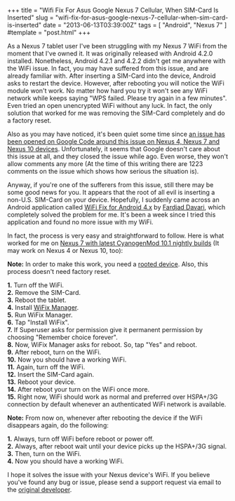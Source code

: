 +++
title = "Wifi Fix For Asus Google Nexus 7 Cellular, When SIM-Card Is Inserted"
slug = "wifi-fix-for-asus-google-nexus-7-cellular-when-sim-card-is-inserted"
date = "2013-06-13T03:39:00Z"
tags = [ "Android", "Nexus 7" ]
#template = "post.html"
+++

As a Nexus 7 tablet user I've been struggling with my Nexus 7 WiFi from the moment that I've owned it. It was originally released with Android 4.2.0 installed. Nonetheless, Android 4.2.1 and 4.2.2 didn't get me anywhere with the WiFi issue. In fact, you may have suffered from this issue, and are already familiar with. After inserting a SIM-Card into the device, Android asks to restart the device. However, after rebooting you will notice the WiFi module won't work. No matter how hard you try it won't see any WiFi network while keeps saying "WPS failed. Please try again in a few minutes". Even tried an open unencrypted WiFi without any luck. In fact, the only solution that worked for me was removing the SIM-Card completely and do a factory reset.

Also as you may have noticed, it's been quiet some time since [an issue has been opened on Google Code around this issue on Nexus 4, Nexus 7 and Nexus 10 devices](http://code.google.com/p/android/issues/detail?id=40065). Unfortunately, it seems that Google doesn't care about this issue at all, and they closed the issue while ago. Even worse, they won't allow comments any more (At the time of this writing there are 1223 comments on the issue which shows how serious the situation is).

Anyway, if you're one of the sufferers from this issue, still there may be some good news for you. It appears that the root of all evil is inserting a non-U.S. SIM-Card on your device. Hopefully, I suddenly came across an Android application called [WiFi Fix for Android 4.x](http://www.fardjad.com/android/wifix/) by [Fardjad Davari](http://www.fardjad.com/), which completely solved the problem for me. It's been a week since I tried this application and found no more issue with my WiFi.

In fact, the process is very easy and straightforward to follow. Here is what worked for me on [Nexus 7 with latest CyanogenMod 10.1 nightly builds](http://get.cm/?device=tilapia) (It may work on Nexus 4 or Nexus 10, too):

<!-- more -->

**Note:** In order to make this work, you need a [rooted device](http://en.wikipedia.org/wiki/Android_rooting). Also, this process doesn't need factory reset.

**1.** Turn off the WiFi.  
**2.** Remove the SIM-Card.  
**3.** Reboot the tablet.  
**4.** Install [WiFix Manager](http://www.fardjad.com/android/wifix/wifixmanager.apk).  
**5.** Run WiFix Manager.  
**6.** Tap "Install WiFix".  
**7.** If Superuser asks for permission give it permanent permission by choosing "Remember choice forever".  
**8.** Now, WiFix Manager asks for reboot. So, tap "Yes" and reboot.  
**9.** After reboot, turn on the WiFi.  
**10.** Now you should have a working WiFi.  
**11.** Again, turn off the WiFi.  
**12.** Insert the SIM-Card again.  
**13.** Reboot your device.  
**14.** After reboot your turn on the WiFi once more.  
**15.** Right now, WiFi should work as normal and preferred over HSPA+/3G connection by default whenever an authenticated WiFi network is available.  

**Note:** From now on, whenever after rebooting the device if the WiFi disappears again, do the following:

**1.** Always, turn off WiFi before reboot or power off.  
**2.** Always, after reboot wait until your device picks up the HSPA+/3G signal.  
**3.** Then, turn on the WiFi.  
**4.** Now you should have a working WiFi.  

I hope it solves the issue with your Nexus device's WiFi. If you believe you've found any bug or issue, please send a support request via email to the [original developer](http://www.fardjad.com/).

